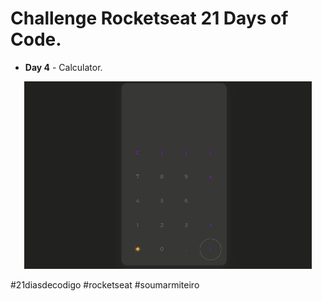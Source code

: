 
# Challenge Rocketseat 21 Days of Code.
* **Day 4** - Calculator.

<div align ="center">
  <img width="460" height="300"src="assets/calculator.gif" alt="">
</div>

#21diasdecodigo #rocketseat #soumarmiteiro

